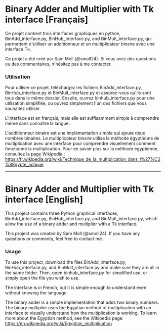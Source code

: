 # Binary Adder and Multiplier with Tk interface [Français]
Ce projet contient trois interfaces graphiques en python, BinAdd_interface.py, BinHub_interface.py, and BinMult_interface.py, qui permettent d'utiliser un additionneur et un multiplicateur binaire avec une interface Tk.

Ce projet a été créé par Sam Moll (@smoll24). Si vous avez des questions ou des commentaires, n'hésitez pas à me contacter.

### Utilisation
Pour utiliser ce projet, téléchargez les fichiers BinAdd_interface.py, BinHub_interface.py et BinMult_interface.py et assurez-vous qu'ils sont tous dans le même dossier. Ensuite, ouvrez binhub_interface.py pour une utilisation simplifiée, ou ouvrez simplement l'un des fichiers que vous souhaitez utiliser.

L'interface est en français, mais elle est suffisamment simple à comprendre même sans connaître la langue.

L'additionneur binaire est une implémentation simple qui ajoute deux nombres binaires. Le multiplicateur binaire utilise la méthode égyptienne de multiplication avec une interface pour comprendre visuellement comment fonctionne la multiplication. Pour en savoir plus sur la méthode égyptienne, consultez la page Wikipedia : https://fr.wikipedia.org/wiki/Technique_de_la_multiplication_dans_l%27%C3%89gypte_antique

---
# Binary Adder and Multiplier with Tk interface [English]
This project contains three Python graphical interfaces, BinAdd_interface.py, BinHub_interface.py, and BinMult_interface.py, which allow the use of a binary adder and multiplier with a Tk interface.

This project was created by Sam Moll (@smoll24). If you have any questions or comments, feel free to contact me.

### Usage
To use this project, download the files BinAdd_interface.py, BinHub_interface.py, and BinMult_interface.py and make sure they are all in the same folder. Then, open binhub_interface.py for simplified use, or simply open the file you wish to use.

The interface is in French, but it is simple enough to understand even without knowing the language.

The binary adder is a simple implementation that adds two binary numbers. The binary multiplier uses the Egyptian method of multiplication with an interface to visually understand how the multiplication is working. To learn more about the Egyptian method, see the Wikipedia page: https://en.wikipedia.org/wiki/Egyptian_multiplication
